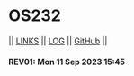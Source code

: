 # OS232

|| [LINKS](links.md) || [LOG](TXT/mylog.txt) || [GitHub](https://github.com/farrelayman09/os232/new/) ||

#### REV01: Mon 11 Sep 2023 15:45
